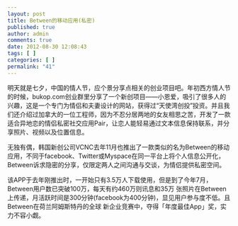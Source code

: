 ```yaml
---
layout: post
title: Between的移动应用(私密)
published: true
author: admin
comments: true
date: 2012-08-30 12:08:43
tags: [ ]
categories: [ ]
permalink: "41"
---
```


  


明天就是七夕，中国的情人节，应个景分享点相关的创业项目吧。年初西方情人节的时候，bukop.com创业群里分享了一个新创项目&mdash;&mdash;小恩爱，吸引了很多人的兴趣，这是一个专门为情侣和夫妻设计的网站，获得过&ldquo;天使湾创投&rdquo;投资。并且我们还介绍过加拿大的一位工程师，因为不忍分居两地的女友相思之苦，开发了一款适合异地恋的情侣私密社交应用Pair，让恋人能轻易通过文本信息保持联系，并分享照片、视频以及位置信息。

无独有偶，韩国新创公司VCNC去年11月也推出了一款类似的名为Between的移动应用，不同于facebook、Twitter或Myspace在同一平台上将个人信息公开化，Between诉求隐密的分享，仅限定两人之间沟通与交谈，为情侣提供私密空间。

该APP于去年刚推出时，一开始只有3.5万人下载使用，但是到了今年7月，Between用户数已突破100万，每天有约460万则讯息和35万 张照片在Between上传递，月活跃时间是300分钟(facebook为400分钟)，显见用户参与度不低。且Between在荷兰阿姆斯特丹的全球 新企业竞赛中，夺得「年度最佳App」奖，实力不容小觑。